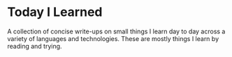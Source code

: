 # Today I Learned
A collection of concise write-ups on small things I learn day to day across a variety of languages and technologies. 
These are mostly things I learn by reading and trying.

